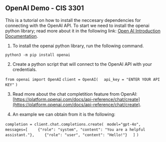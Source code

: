 ## OpenAI Demo - CIS 3301

This is a tutorial on how to install the neccesary dependencies for connecting with the OpenAI API. To start we need to install the openai python library; read more about it in the following link: [Open AI Introduction Documentation](https://platform.openai.com/docs/api-reference/introduction).

1. To install the openai python library, run the following command.

`python3 -m pip install openai`

2. Create a python script that will connect to the OpenAI API with your credentials.

`from openai import OpenAI`
`client = OpenAI(`
`  api_key = "ENTER YOUR API KEY"`
`)`

3. Read more about the chat completition feature from OpenAI: [https://platform.openai.com/docs/api-reference/chat/create](https://platform.openai.com/docs/api-reference/chat/create).

4. An example we can obtain from it is the following:

`completion = client.chat.completions.create(`
` model="gpt-4o",`
`  messages=[`
`    {"role": "system", "content": "You are a helpful assistant."},`
`    {"role": "user", "content": "Hello!"}`
`  ]`
`)`



